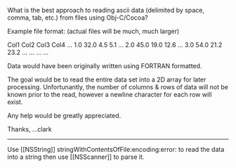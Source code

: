 What is the best approach to reading ascii data (delimited by space, comma, tab, etc.) from files using Obj-C/Cocoa?

Example file format: (actual files will be much, much larger)

Col1   Col2     Col3    Col4    ...
1.0     32.0     4.5      5.1     ...
2.0     45.0     19.0    12.6    ... 
3.0     54.0     21.2    23.2    ...
...
...
...

Data would have been originally written using FORTRAN formatted.

The goal would be to read the entire data set into a 2D array for later processing. Unfortunantly, the number of columns & rows of data will not be known prior to the read, however a newline character for each row will exist.   

Any help would be greatly appreciated.

Thanks,
...clark

----

Use [[NSString]] stringWithContentsOfFile:encoding:error: to read the data into a string then use [[NSScanner]] to parse it.